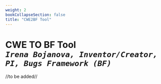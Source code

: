 ```yaml
---
weight: 2
bookCollapseSection: false
title: "CWE2BF Tool"
---
```

# CWE TO BF Tool <br/>_`Irena Bojanova, Inventor/Creator, PI, Bugs Framework (BF)`_

//to be added//